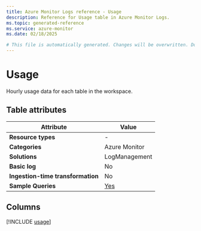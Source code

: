 ```yaml
---
title: Azure Monitor Logs reference - Usage
description: Reference for Usage table in Azure Monitor Logs.
ms.topic: generated-reference
ms.service: azure-monitor
ms.date: 02/18/2025

# This file is automatically generated. Changes will be overwritten. Do not change this file directly.
---
```


# Usage

Hourly usage data for each table in the workspace.


## Table attributes

|Attribute|Value|
|---|---|
|**Resource types**|-|
|**Categories**|Azure Monitor|
|**Solutions**| LogManagement|
|**Basic log**|No|
|**Ingestion-time transformation**|No|
|**Sample Queries**|[Yes](/azure/azure-monitor/reference/queries/usage)|



## Columns
  
[!INCLUDE [usage](~/reusable-content/ce-skilling/azure/includes/azure-monitor/reference/tables/usage-include.md)]

